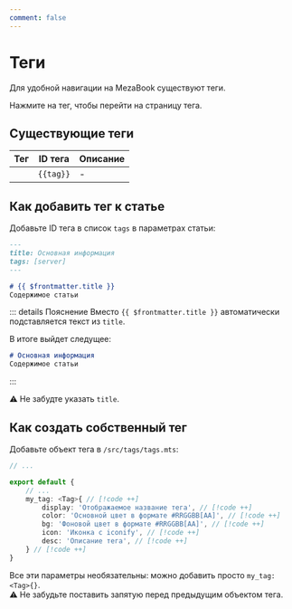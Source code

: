 ```yaml
---
comment: false
---
```


<script setup>
    import Tag from '/tags/Tag.vue'
    import tags from '/tags/tags.mts'
</script>

# Теги
Для удобной навигации на MezaBook существуют теги.

Нажмите на тег, чтобы перейти на страницу тега.

## Существующие теги
<table>
    <thead>
        <tr>
            <th>Тег</th>
            <th>ID тега</th>
            <th>Описание</th>
        </tr>
    </thead>
    <tbody>
        <tr v-for="tag of Object.keys(tags)">
            <td><Tag :tag="tag"/></td>
            <td><code>{{tag}}</code></td>
            <td>
                <div v-if="tags[tag]?.desc !== undefined" v-html="tags[tag]?.desc"></div>
                <span v-else>-</span>
            </td>
        </tr>
    </tbody>
</table>

## Как добавить тег к статье
Добавьте ID тега в список `tags` в параметрах статьи:

```md
---
title: Основная информация
tags: [server]
---

# {{ $frontmatter.title }}
Содержимое статьи
```
::: details Пояснение
Вместо <span v-pre>`{{ $frontmatter.title }}`</span> автоматически подставляется текст из `title`.

В итоге выйдет следущее:
```md
# Основная информация
Содержимое статьи
```
:::

:warning: Не забудте указать `title`.

## Как создать собственный тег
Добавьте объект тега в `/src/tags/tags.mts`:

```ts
// ...

export default {
    // ...
    my_tag: <Tag>{ // [!code ++]
        display: 'Отображаемое название тега', // [!code ++]
        color: 'Основной цвет в формате #RRGGBB[AA]', // [!code ++]
        bg: 'Фоновой цвет в формате #RRGGBB[AA]', // [!code ++]
        icon: 'Иконка с iconify', // [!code ++]
        desc: 'Описание тега', // [!code ++]
    } // [!code ++]
}
```
Все эти параметры необязательны: можно добавить просто `my_tag: <Tag>{}`.<br>
:warning: Не забудьте поставить запятую перед предыдущим объектом тега.